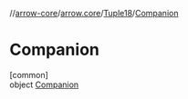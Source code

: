 //[arrow-core](../../../../index.md)/[arrow.core](../../index.md)/[Tuple18](../index.md)/[Companion](index.md)

# Companion

[common]\
object [Companion](index.md)
